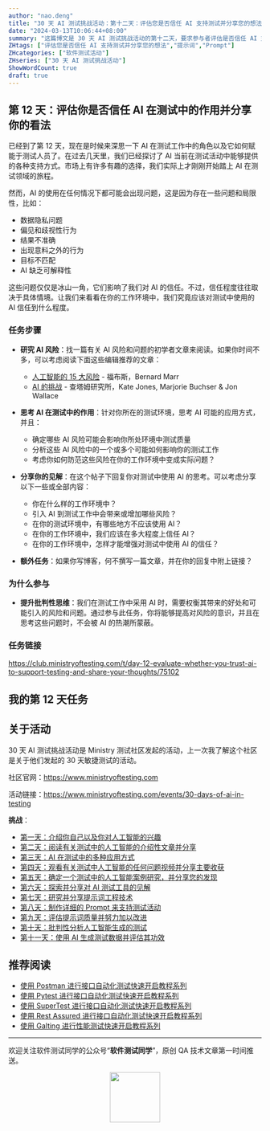 ```yaml
---
author: "nao.deng"
title: "30 天 AI 测试挑战活动：第十二天：评估您是否信任 AI 支持测试并分享您的想法"
date: "2024-03-13T10:06:44+08:00"
summary: "这篇博文是 30 天 AI 测试挑战活动的第十二天，要求参与者评估是否信任 AI 支持测试，并分享他们的想法。博文可能包括作者对于在测试过程中依赖 AI 的信任程度、其对测试结果的可靠性和准确性的看法，以及是否愿意将 AI 与传统测试方法相结合的观点。通过分享关于对 AI 信任度的评估和看法，读者将了解作者在实际应用中对 AI 在测试中的信任程度以及对其潜在优势和限制的理解。这个系列活动有望为测试专业人士提供一个深入了解和讨论在测试中信任 AI 的实际案例，并促进更广泛的行业对话。"
ZHtags: ["评估您是否信任 AI 支持测试并分享您的想法","提示词","Prompt"]
ZHcategories: ["软件测试活动"]
ZHseries: ["30 天 AI 测试挑战活动"]
ShowWordCount: true
draft: true
---
```


## 第 12 天：评估你是否信任 AI 在测试中的作用并分享你的看法

已经到了第 12 天，现在是时候来深思一下 AI 在测试工作中的角色以及它如何赋能于测试人员了。在过去几天里，我们已经探讨了 AI 当前在测试活动中能够提供的各种支持方式。市场上有许多有趣的选择，我们实际上才刚刚开始踏上 AI 在测试领域的旅程。

然而，AI 的使用在任何情况下都可能会出现问题，这是因为存在一些问题和局限性，比如：

- 数据隐私问题
- 偏见和歧视性行为
- 结果不准确
- 出现意料之外的行为
- 目标不匹配
- AI 缺乏可解释性

这些问题仅仅是冰山一角，它们影响了我们对 AI 的信任。不过，信任程度往往取决于具体情境。让我们来看看在你的工作环境中，我们究竟应该对测试中使用的 AI 信任到什么程度。

### 任务步骤

- **研究 AI 风险**：找一篇有关 AI 风险和问题的初学者文章来阅读。如果你时间不多，可以考虑阅读下面这些编辑推荐的文章：

  - [人工智能的 15 大风险](https://www.forbes.com/sites/bernardmarr/2023/06/02/the-15-biggest-risks-of-artificial-intelligence/) - 福布斯，Bernard Marr
  - [AI 的挑战](https://www.chathamhouse.org/2022/03/challenges-ai) - 查塔姆研究所，Kate Jones, Marjorie Buchser & Jon Wallace

- **思考 AI 在测试中的作用**：针对你所在的测试环境，思考 AI 可能的应用方式，并且：

  - 确定哪些 AI 风险可能会影响你所处环境中测试质量
  - 分析这些 AI 风险中的一个或多个可能如何影响你的测试工作
  - 考虑你如何防范这些风险在你的工作环境中变成实际问题？
- **分享你的见解**：在这个帖子下回复你对测试中使用 AI 的思考。可以考虑分享以下一些或全部内容：
  - 你在什么样的工作环境中？
  - 引入 AI 到测试工作中会带来或增加哪些风险？
  - 在你的测试环境中，有哪些地方不应该使用 AI？
  - 在你的工作环境中，我们应该在多大程度上信任 AI？
  - 在你的工作环境中，怎样才能增强对测试中使用 AI 的信任？
- **额外任务**：如果你写博客，何不撰写一篇文章，并在你的回复中附上链接？ 

### 为什么参与

- **提升批判性思维**：我们在测试工作中采用 AI 时，需要权衡其带来的好处和可能引入的风险和问题。通过参与此任务，你将能够提高对风险的意识，并且在思考这些问题时，不会被 AI 的热潮所蒙蔽。

### 任务链接

<https://club.ministryoftesting.com/t/day-12-evaluate-whether-you-trust-ai-to-support-testing-and-share-your-thoughts/75102>

## 我的第 12 天任务

## 关于活动

30 天 AI 测试挑战活动是 Ministry 测试社区发起的活动，上一次我了解这个社区是关于他们发起的 30 天敏捷测试的活动。

社区官网：<https://www.ministryoftesting.com>

活动链接：<https://www.ministryoftesting.com/events/30-days-of-ai-in-testing>

**挑战**：

- [第一天：介绍你自己以及你对人工智能的兴趣](https://naodeng.com.cn/zh/posts/event/30-days-of-ai-in-testing-day-1-introduce-yourself-and-your-interest-in-ai/)
- [第二天：阅读有关测试中的人工智能的介绍性文章并分享](https://naodeng.com.cn/zh/posts/event/30-days-of-ai-in-testing-day-2-read-an-introductory-article-on-ai-in-testing-and-share-it/)
- [第三天：AI 在测试中的多种应用方式](https://naodeng.com.cn/zh/posts/event/30-days-of-ai-in-testing-day-3-list-ways-in-which-ai-is-used-in-testing/)
- [第四天：观看有关测试中人工智能的任何问题视频并分享主要收获](https://naodeng.com.cn/zh/posts/event/30-days-of-ai-in-testing-day-4-watch-the-ama-on-artificial-intelligence-in-testing-and-share-your-key-takeaway/)
- [第五天：确定一个测试中的人工智能案例研究，并分享您的发现](https://naodeng.com.cn/zh/posts/event/30-days-of-ai-in-testing-day-5-identify-a-case-study-on-ai-in-testing-and-share-your-findings/)
- [第六天：探索并分享对 AI 测试工具的见解](https://naodeng.com.cn/zh/posts/event/30-days-of-ai-in-testing-day-6-explore-and-share-insights-on-ai-testing-tools/)
- [第七天：研究并分享提示词工程技术](https://naodeng.com.cn/zh/posts/event/30-days-of-ai-in-testing-day-7-research-and-share-prompt-engineering-techniques/)
- [第八天：制作详细的 Prompt 来支持测试活动](https://naodeng.com.cn/zh/posts/event/30-days-of-ai-in-testing-day-8-craft-a-detailed-prompt-to-support-test-activities/)
- [第九天：评估提示词质量并努力加以改进](https://naodeng.com.cn/zh/posts/event/30-days-of-ai-in-testing-day-9-evaluate-prompt-quality-and-try-to-improve-it/)
- [第十天：批判性分析人工智能生成的测试](https://naodeng.com.cn/zh/posts/event/30-days-of-ai-in-testing-day-10-critically-analyse-ai-generated-tests/)
- [第十一天：使用 AI 生成测试数据并评估其功效](https://naodeng.com.cn/zh/posts/event/30-days-of-ai-in-testing-day-11-generate-test-data-using-ai-and-evaluate-its-efficacy/)

## 推荐阅读

- [使用 Postman 进行接口自动化测试快速开启教程系列](https://naodeng.tech/zh/zhseries/postman-%E6%8E%A5%E5%8F%A3%E8%87%AA%E5%8A%A8%E5%8C%96%E6%B5%8B%E8%AF%95%E6%95%99%E7%A8%8B/)
- [使用 Pytest 进行接口自动化测试快速开启教程系列](https://naodeng.tech/zh/zhseries/pytest-%E6%8E%A5%E5%8F%A3%E8%87%AA%E5%8A%A8%E5%8C%96%E6%B5%8B%E8%AF%95%E6%95%99%E7%A8%8B/)
- [使用 SuperTest 进行接口自动化测试快速开启教程系列](https://naodeng.tech/zh/zhseries/supertest-%E6%8E%A5%E5%8F%A3%E8%87%AA%E5%8A%A8%E5%8C%96%E6%B5%8B%E8%AF%95%E6%95%99%E7%A8%8B/)
- [使用 Rest Assured 进行接口自动化测试快速开启教程系列](https://naodeng.tech/zh/zhseries/rest-assured-%E6%8E%A5%E5%8F%A3%E8%87%AA%E5%8A%A8%E5%8C%96%E6%B5%8B%E8%AF%95%E6%95%99%E7%A8%8B/)
- [使用 Galting 进行性能测试快速开启教程系列](https://naodeng.tech/zh/zhseries/gatling-%E6%80%A7%E8%83%BD%E6%B5%8B%E8%AF%95%E6%95%99%E7%A8%8B/)

---
欢迎关注软件测试同学的公众号“**软件测试同学**”，原创 QA 技术文章第一时间推送。
<!-- markdownlint-disable MD045 -->
<!-- markdownlint-disable MD033 -->
<center>
  <img src="https://cdn.jsdelivr.net/gh/naodeng/blogimg@master/uPic/2023112015'QR Code for 公众号.jpg" style="width: 100px;">
</center>
<!-- markdownlint-disable MD033 -->
<!-- markdownlint-disable MD045 -->